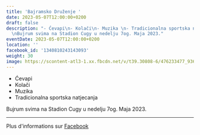 ```yaml
---
title: 'Bajramsko Druženje '
date: 2023-05-07T12:00:00+0200
draft: false
description: "- Ćevapi\n- Kolači\n- Muzika \n- Tradicionalna sportska natjecanja\n\
  \nBujrum svima na Stadion Cugy u nedelju 7og. Maja 2023."
eventDate: 2023-05-07T12:00:00+0200
location: ''
facebook_id: '1340810243143093'
weight: 30
image: https://scontent-atl3-1.xx.fbcdn.net/v/t39.30808-6/476233477_936651505262116_4103480540059516894_n.jpg?_nc_cat=110&ccb=1-7&_nc_sid=9e60e4&_nc_ohc=mmpvKargio0Q7kNvwFkG95M&_nc_oc=AdmqM2Ir5xAoEQrjxyCwAPqls9OdPU98sPk7p1BOeI9qJnO0cztzhLgdoyHLtBefjTk&_nc_zt=23&_nc_ht=scontent-atl3-1.xx&edm=ABTKTjYEAAAA&_nc_gid=09NMjOapIY-gCU3CFlNpUQ&oh=00_AfRizdGtvNZQtzA6AwBS78qzwxfGdF2pIRb4cMeydqlDTw&oe=687B8B4B
---
```


- Ćevapi
- Kolači
- Muzika 
- Tradicionalna sportska natjecanja

Bujrum svima na Stadion Cugy u nedelju 7og. Maja 2023.

---

Plus d'informations sur [Facebook](https://facebook.com/events/1340810243143093)